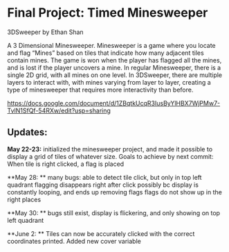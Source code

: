 # Final Project: Timed Minesweeper
3DSweeper by Ethan Shan

A 3 Dimensional Minesweeper. Minesweeper is a game where you locate and flag 
“Mines” based on tiles that indicate how many adjacent tiles contain mines. The game is won when the player has flagged all the mines, and is lost if the player uncovers a mine. In regular Minesweeper, there is a single 2D grid, with all mines on one level. In 3DSweeper, there are multiple layers to interact with, with mines varying from layer to layer, creating a type of minesweeper that requires more interactivity than before.

https://docs.google.com/document/d/1ZBqtkUcqR3IusByYlHBX7WjPMw7-TvlN1SfQf-54RXw/edit?usp=sharing
## Updates:

**May 22-23:** initialized the minesweeper project, and made it possible to display a grid of tiles of whatever size.
Goals to achieve by next commit: When tile is right clicked, a flag is placed

**May 28: ** many bugs:
able to detect tile click, but only in top left quadrant
flagging disappears right after click
possibly bc display is constantly looping, and ends up removing flags
flags do not show up in the right places

**May 30: ** bugs still exist, display is flickering, and only showing on top left quadrant

**June 2: ** Tiles can now be accurately clicked with the correct coordinates printed. Added new cover variable
